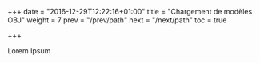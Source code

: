 +++
date = "2016-12-29T12:22:16+01:00"
title = "Chargement de modèles OBJ"
weight = 7
prev = "/prev/path"
next = "/next/path"
toc = true

+++

Lorem Ipsum

